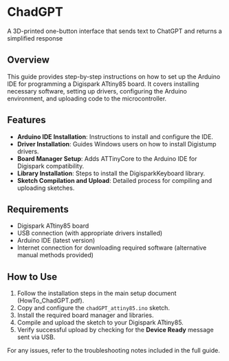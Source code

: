 # ChadGPT
A 3D-printed one-button interface that sends text to ChatGPT and returns a simplified response


## Overview
This guide provides step-by-step instructions on how to set up the Arduino IDE for programming a Digispark ATtiny85 board. It covers installing necessary software, setting up drivers, configuring the Arduino environment, and uploading code to the microcontroller.

## Features
- **Arduino IDE Installation**: Instructions to install and configure the IDE.
- **Driver Installation**: Guides Windows users on how to install Digistump drivers.
- **Board Manager Setup**: Adds ATTinyCore to the Arduino IDE for Digispark compatibility.
- **Library Installation**: Steps to install the DigisparkKeyboard library.
- **Sketch Compilation and Upload**: Detailed process for compiling and uploading sketches.

## Requirements
- Digispark ATtiny85 board
- USB connection (with appropriate drivers installed)
- Arduino IDE (latest version)
- Internet connection for downloading required software (alternative manual methods provided)

## How to Use
1. Follow the installation steps in the main setup document (HowTo_ChadGPT.pdf).
2. Copy and configure the `chadGPT_attiny85.ino` sketch.
3. Install the required board manager and libraries.
4. Compile and upload the sketch to your Digispark ATtiny85.
5. Verify successful upload by checking for the **Device Ready** message sent via USB.

For any issues, refer to the troubleshooting notes included in the full guide.

